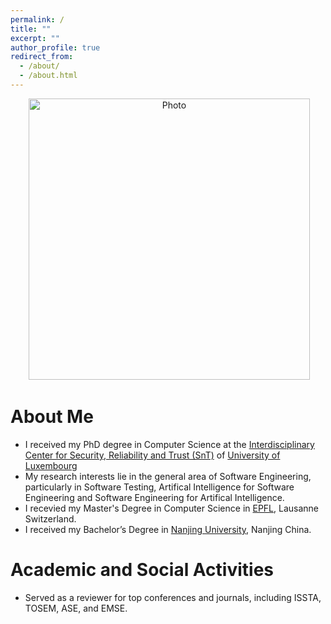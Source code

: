 ```yaml
---
permalink: /
title: ""
excerpt: ""
author_profile: true
redirect_from: 
  - /about/
  - /about.html
---
```


<p align="center">
  <img src="https://marvinmw.github.io/weima/files/weima.jpg?raw=true" alt="Photo" style="width: 450px;"/> 
</p>

# About Me
* I received my PhD degree in Computer Science at the [Interdisciplinary Center for Security, Reliability and Trust (SnT)](https://wwwfr.uni.lu/snt) of [University of Luxembourg](https://wwwfr.uni.lu)
* My research interests lie in the general area of Software Engineering, particularly in Software Testing, Artifical Intelligence for Software Engineering and Software Engineering for Artifical Intelligence.
* I recevied my Master's Degree in Computer Science in [EPFL](https://www.epfl.ch/en/), Lausanne Switzerland.
* I received my Bachelor’s Degree in [Nanjing University](https://www.nju.edu.cn/en), Nanjing China.

# Academic and Social Activities
* Served as a reviewer for top conferences and journals, including ISSTA, TOSEM, ASE, and EMSE.

